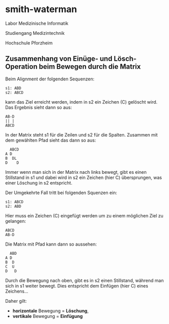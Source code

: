 # smith-waterman

Labor Medizinische Informatik

Studiengang Medizintechnik

Hochschule Pforzheim

## Zusammenhang von Einüge- und Lösch-Operation beim Bewegen durch die Matrix

Beim Alignment der folgenden Sequenzen:

```text
s1: ABD
s2: ABCD
```

kann das Ziel erreicht werden, indem in s2 ein Zeichen (C) gelöscht wird. Das Ergebnis sieht dann so aus:

```text
AB-D
|| |
ABCD
```

In der Matrix steht s1 für die Zeilen und s2 für die Spalten. Zusammen mit dem gewählten Pfad sieht das dann so aus:

```text
  ABCD
A D
B  DL
D    D
```

Immer wenn man sich in der Matrix nach links bewegt, gibt es einen Stillstand in s1 und dabei wird in s2 ein Zeichen (hier C) übersprungen, was einer Löschung in s2 entspricht.

Der Umgekehrte Fall tritt bei folgenden Squenzen ein:

```text
s1: ABCD
s2: ABD
```

Hier muss ein Zeichen (C) eingefügt werden um zu einem möglichen Ziel zu gelangen:

```text
ABCD
AB-D
```

Die Matrix mit Pfad kann dann so aussehen:

```text
  ABD
A D
B  D
C  U
D   D
```

Durch die Bewegung nach oben, gibt es in s2 einen Stillstand, während man sich in s1 weiter bewegt. Dies entspricht dem Einfügen (hier C) eines Zeichens...

Daher gilt:

* **horizontale** Bewegung = **Löschung**,
* **vertikale** Bewegung = **Einfügung**